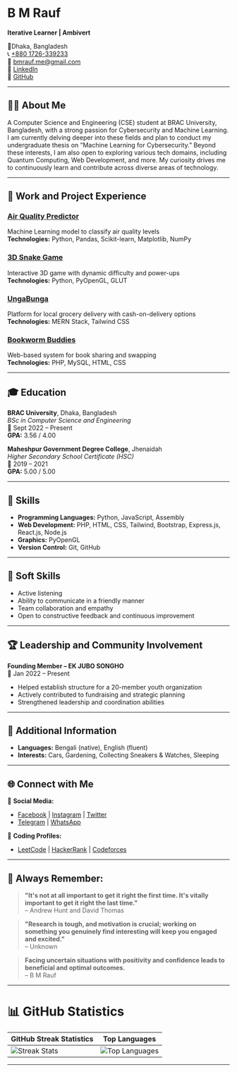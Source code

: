 # B M Rauf

**Iterative Learner | Ambivert** 

📍Dhaka, Bangladesh  
📞 [+880 1726-339233](tel:+8801726339233)  
📧 [bmrauf.me@gmail.com](mailto:bmrauf.me@gmail.com)  
🔗 [LinkedIn](https://www.linkedin.com/in/mebmrauf)  
🔗 [GitHub](https://github.com/mebmrauf)

---

## 🧑‍💻 About Me

A Computer Science and Engineering (CSE) student at BRAC University, Bangladesh, with a strong passion for Cybersecurity and Machine Learning. I am currently delving deeper into these fields and plan to conduct my undergraduate thesis on ”Machine Learning for Cybersecurity.” Beyond these interests, I am also open to exploring various tech domains, including Quantum Computing, Web Development, and more. My curiosity drives me to continuously learn and contribute across diverse areas of technology.

---

## 💼 Work and Project Experience

### [Air Quality Predictor](https://github.com/mebmrauf/Air-Quality-Predictor)
Machine Learning model to classify air quality levels  
**Technologies:** Python, Pandas, Scikit-learn, Matplotlib, NumPy

### [3D Snake Game](https://github.com/mebmrauf/3D-Snake-Game)
Interactive 3D game with dynamic difficulty and power-ups  
**Technologies:** Python, PyOpenGL, GLUT

### [UngaBunga](https://github.com/mebmrauf/UngaBunga)
Platform for local grocery delivery with cash-on-delivery options  
**Technologies:** MERN Stack, Tailwind CSS

### [Bookworm Buddies](https://github.com/404mahdi/Bookworm-Buddies)
Web-based system for book sharing and swapping  
**Technologies:** PHP, MySQL, HTML, CSS

---

## 🎓 Education

**BRAC University**, Dhaka, Bangladesh  
_BSc in Computer Science and Engineering_  
📅 Sept 2022 – Present  
**GPA:** 3.56 / 4.00

**Maheshpur Government Degree College**, Jhenaidah  
_Higher Secondary School Certificate (HSC)_  
📅 2019 – 2021  
**GPA:** 5.00 / 5.00

---

## 🧠 Skills

- **Programming Languages:** Python, JavaScript, Assembly  
- **Web Development:** PHP, HTML, CSS, Tailwind, Bootstrap, Express.js, React.js, Node.js  
- **Graphics:** PyOpenGL  
- **Version Control:** Git, GitHub  

---

## 🤝 Soft Skills

- Active listening  
- Ability to communicate in a friendly manner  
- Team collaboration and empathy  
- Open to constructive feedback and continuous improvement  

---

## 🏆 Leadership and Community Involvement

**Founding Member – EK JUBO SONGHO**  
📅 Jan 2022 – Present  
- Helped establish structure for a 20-member youth organization  
- Actively contributed to fundraising and strategic planning  
- Strengthened leadership and coordination abilities  

---

## 📌 Additional Information

- **Languages:** Bengali (native), English (fluent)  
- **Interests:** Cars, Gardening, Collecting Sneakers & Watches, Sleeping  

---

## 🌐 Connect with Me

🔗 **Social Media:**  
- [Facebook](https://www.facebook.com/mebmrauf) | [Instagram](https://www.instagram.com/mebmrauf) | [Twitter](https://twitter.com/mebmrauf)  
- [Telegram](https://t.me/mebmrauf) | [WhatsApp](https://wa.link/b6gwse)

🔗 **Coding Profiles:**  
- [LeetCode](https://leetcode.com/mebmrauf) | [HackerRank](https://www.hackerrank.com/profile/mebmrauf) | [Codeforces](https://codeforces.com/profile/bmrauf)

---

## 📝 Always Remember:

> **"It's not at all important to get it right the first time. It's vitally important to get it right the last time."**  
> – Andrew Hunt and David Thomas

> **"Research is tough, and motivation is crucial; working on something you genuinely find interesting will keep you engaged and excited."**  
> – Unknown

> **Facing uncertain situations with positivity and confidence leads to beneficial and optimal outcomes.**  
> – B M Rauf

---

# 📊 GitHub Statistics

| GitHub Streak Statistics | Top Languages |
|--------------------------|----------------|
| ![Streak Stats](https://github-readme-streak-stats.herokuapp.com/?user=mebmrauf&theme=transparent&hide_border=false) | ![Top Languages](https://github-readme-stats.vercel.app/api/top-langs/?username=mebmrauf&theme=transparent&hide_border=false&include_all_commits=true&count_private=true&layout=compact) |

---
